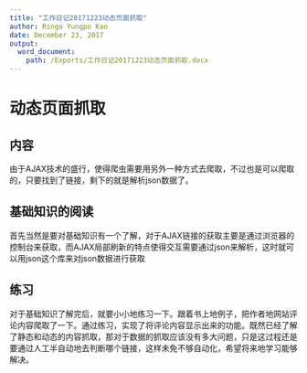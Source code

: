 ```yaml
---
title: "工作日记20171223动态页面抓取"
author: Ringo Yungpo Kao
date: December 23, 2017
output:
  word_document:
    path: /Exports/工作日记20171223动态页面抓取.docx
---
```

# 动态页面抓取

## 内容
由于AJAX技术的盛行，使得爬虫需要用另外一种方式去爬取，不过也是可以爬取的，只要找到了链接，剩下的就是解析json数据了。

## 基础知识的阅读
首先当然是要对基础知识有一个了解，对于AJAX链接的获取主要是通过浏览器的控制台来获取，而AJAX局部刷新的特点使得交互需要通过json来解析，这时就可以用json这个库来对json数据进行获取

## 练习
对于基础知识了解完后，就要小小地练习一下。跟着书上地例子，把作者地网站评论内容爬取了一下。通过练习，实现了将评论内容显示出来的功能。既然已经了解了静态和动态的内容抓取，那对于数据的抓取应该没有多大问题，只是这过程还是要通过人工半自动地去判断哪个链接，这样未免不够自动化，希望将来地学习能够解决。